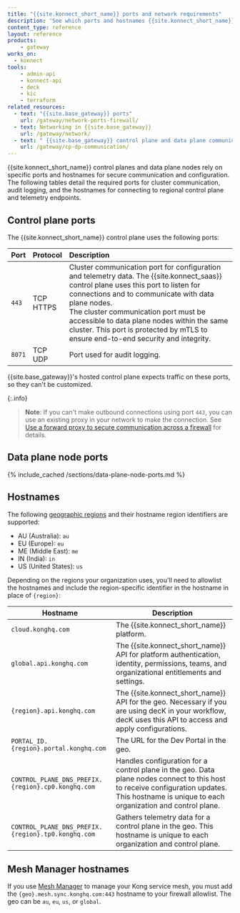 ```yaml
---
title: "{{site.konnect_short_name}} ports and network requirements"
description: 'See which ports and hostnames {{site.konnect_short_name}} uses.'
content_type: reference
layout: reference
products:
    - gateway
works_on:
  - konnect
tools:
    - admin-api
    - konnect-api
    - deck
    - kic
    - terraform
related_resources:
  - text: "{{site.base_gateway}} ports"
    url: /gateway/network-ports-firewall/
  - text: Networking in {{site.base_gateway}}
    url: /gateway/network/
  - text: " {{site.base_gateway}} control plane and data plane communication"
    url: /gateway/cp-dp-communication/
---
```


{{site.konnect_short_name}} control planes and data plane nodes rely on specific ports and hostnames for secure communication and configuration. The following tables detail the required ports for cluster communication, audit logging, and the hostnames for connecting to regional control plane and telemetry endpoints.

## Control plane ports

The {{site.konnect_short_name}} control plane uses the following ports:

| Port      | Protocol  | Description |
|:----------|:----------|:------------|
| `443`    | TCP <br>HTTPS | Cluster communication port for configuration and telemetry data. The {{site.konnect_saas}} control plane uses this port to listen for connections and to communicate with data plane nodes. <br> The cluster communication port must be accessible to data plane nodes within the same cluster. This port is protected by mTLS to ensure end-to-end security and integrity. |
| `8071`   | TCP <br> UDP | Port used for audit logging. |

{{site.base_gateway}}'s hosted control plane expects traffic on these ports, so they can't be customized. 

{:.info}
> **Note**: If you can't make outbound connections using port `443`, you can use an existing proxy in your network to make the connection. See [Use a forward proxy to secure communication across a firewall](/gateway/cp-dp-communication/#use-a-forward-proxy-to-secure-communication-across-a-firewall) for details. 

## Data plane node ports


{% include_cached /sections/data-plane-node-ports.md %}


## Hostnames


The following [geographic regions](/konnect/geos/) and their hostname region identifiers are supported:
* AU (Australia): `au`
* EU (Europe): `eu`
* ME (Middle East): `me`
* IN (India): `in`
* US (United States): `us`

Depending on the regions your organization uses, you'll need to allowlist the hostnames and include the region-specific identifier in the hostname in place of `{region}`:

| Hostname      | Description |
|----------|----------|
| `cloud.konghq.com`    | The {{site.konnect_short_name}} platform. |
| `global.api.konghq.com` | The {{site.konnect_short_name}} API for platform authentication, identity, permissions, teams, and organizational entitlements and settings. |
| `{region}.api.konghq.com` | The {{site.konnect_short_name}} API for the geo. Necessary if you are using decK in your workflow, decK uses this API to access and apply configurations. |
| `PORTAL_ID.{region}.portal.konghq.com` | The URL for the Dev Portal in the geo. |
| `CONTROL_PLANE_DNS_PREFIX.{region}.cp0.konghq.com` | Handles configuration for a control plane in the geo. Data plane nodes connect to this host to receive configuration updates. This hostname is unique to each organization and control plane. |
| `CONTROL_PLANE_DNS_PREFIX.{region}.tp0.konghq.com` | Gathers telemetry data for a control plane in the geo. This hostname is unique to each organization and control plane. |

## Mesh Manager hostnames

If you use [Mesh Manager](/konnect/mesh-manager/) to manage your Kong service mesh, you must add the `{geo}.mesh.sync.konghq.com:443` hostname to your firewall allowlist. The geo can be `au`, `eu`, `us`, or `global`.